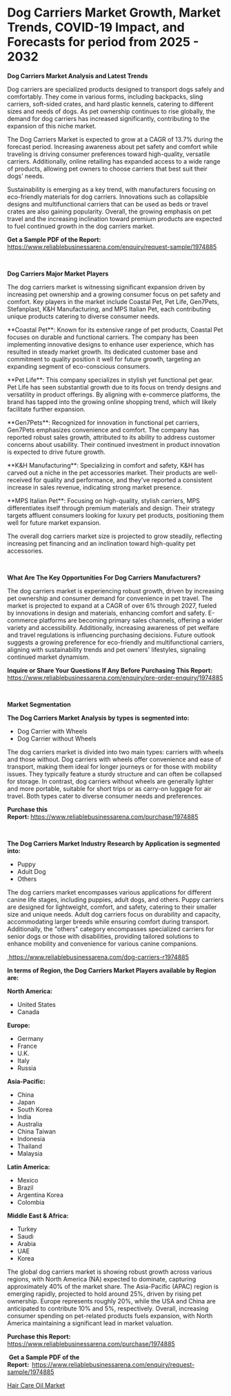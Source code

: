 <p><h1>Dog Carriers Market Growth, Market Trends, COVID-19 Impact, and Forecasts for period from 2025 - 2032</h1></p><p><strong>Dog Carriers Market Analysis and Latest Trends</strong></p>
<p><p>Dog carriers are specialized products designed to transport dogs safely and comfortably. They come in various forms, including backpacks, sling carriers, soft-sided crates, and hard plastic kennels, catering to different sizes and needs of dogs. As pet ownership continues to rise globally, the demand for dog carriers has increased significantly, contributing to the expansion of this niche market.</p><p>The Dog Carriers Market is expected to grow at a CAGR of 13.7% during the forecast period. Increasing awareness about pet safety and comfort while traveling is driving consumer preferences toward high-quality, versatile carriers. Additionally, online retailing has expanded access to a wide range of products, allowing pet owners to choose carriers that best suit their dogs' needs. </p><p>Sustainability is emerging as a key trend, with manufacturers focusing on eco-friendly materials for dog carriers. Innovations such as collapsible designs and multifunctional carriers that can be used as beds or travel crates are also gaining popularity. Overall, the growing emphasis on pet travel and the increasing inclination toward premium products are expected to fuel continued growth in the dog carriers market.</p></p>
<p><strong>Get a Sample PDF of the Report:&nbsp;</strong> <a href="https://www.reliablebusinessarena.com/enquiry/request-sample/1974885?utm_campaign=3586&utm_medium=2&utm_source=Github&utm_content=ia&utm_term=05042025&utm_id=dog-carriers">https://www.reliablebusinessarena.com/enquiry/request-sample/1974885</a></p>
<p>&nbsp;</p>
<p><strong>Dog Carriers Major Market Players</strong></p>
<p><p>The dog carriers market is witnessing significant expansion driven by increasing pet ownership and a growing consumer focus on pet safety and comfort. Key players in the market include Coastal Pet, Pet Life, Gen7Pets, Stefanplast, K&H Manufacturing, and MPS Italian Pet, each contributing unique products catering to diverse consumer needs.</p><p>**Coastal Pet**: Known for its extensive range of pet products, Coastal Pet focuses on durable and functional carriers. The company has been implementing innovative designs to enhance user experience, which has resulted in steady market growth. Its dedicated customer base and commitment to quality position it well for future growth, targeting an expanding segment of eco-conscious consumers.</p><p>**Pet Life**: This company specializes in stylish yet functional pet gear. Pet Life has seen substantial growth due to its focus on trendy designs and versatility in product offerings. By aligning with e-commerce platforms, the brand has tapped into the growing online shopping trend, which will likely facilitate further expansion.</p><p>**Gen7Pets**: Recognized for innovation in functional pet carriers, Gen7Pets emphasizes convenience and comfort. The company has reported robust sales growth, attributed to its ability to address customer concerns about usability. Their continued investment in product innovation is expected to drive future growth.</p><p>**K&H Manufacturing**: Specializing in comfort and safety, K&H has carved out a niche in the pet accessories market. Their products are well-received for quality and performance, and they've reported a consistent increase in sales revenue, indicating strong market presence.</p><p>**MPS Italian Pet**: Focusing on high-quality, stylish carriers, MPS differentiates itself through premium materials and design. Their strategy targets affluent consumers looking for luxury pet products, positioning them well for future market expansion.</p><p>The overall dog carriers market size is projected to grow steadily, reflecting increasing pet financing and an inclination toward high-quality pet accessories.</p></p>
<p>&nbsp;</p>
<p><strong>What Are The Key Opportunities For Dog Carriers Manufacturers?</strong></p>
<p><p>The dog carriers market is experiencing robust growth, driven by increasing pet ownership and consumer demand for convenience in pet travel. The market is projected to expand at a CAGR of over 6% through 2027, fueled by innovations in design and materials, enhancing comfort and safety. E-commerce platforms are becoming primary sales channels, offering a wider variety and accessibility. Additionally, increasing awareness of pet welfare and travel regulations is influencing purchasing decisions. Future outlook suggests a growing preference for eco-friendly and multifunctional carriers, aligning with sustainability trends and pet owners' lifestyles, signaling continued market dynamism.</p></p>
<p><strong>Inquire or Share Your Questions If Any Before Purchasing This Report:</strong> <a href="https://www.reliablebusinessarena.com/enquiry/pre-order-enquiry/1974885?utm_campaign=3586&utm_medium=2&utm_source=Github&utm_content=ia&utm_term=05042025&utm_id=dog-carriers">https://www.reliablebusinessarena.com/enquiry/pre-order-enquiry/1974885</a></p>
<p>&nbsp;</p>
<p><strong>Market Segmentation</strong></p>
<p><strong>The Dog Carriers Market Analysis by types is segmented into:</strong></p>
<p><ul><li>Dog Carrier with Wheels</li><li>Dog Carrier without Wheels</li></ul></p>
<p><p>The dog carriers market is divided into two main types: carriers with wheels and those without. Dog carriers with wheels offer convenience and ease of transport, making them ideal for longer journeys or for those with mobility issues. They typically feature a sturdy structure and can often be collapsed for storage. In contrast, dog carriers without wheels are generally lighter and more portable, suitable for short trips or as carry-on luggage for air travel. Both types cater to diverse consumer needs and preferences.</p></p>
<p><strong>Purchase this Report:&nbsp;</strong><a href="https://www.reliablebusinessarena.com/purchase/1974885?utm_campaign=3586&utm_medium=2&utm_source=Github&utm_content=ia&utm_term=05042025&utm_id=dog-carriers">https://www.reliablebusinessarena.com/purchase/1974885</a></p>
<p>&nbsp;</p>
<p><strong>The Dog Carriers Market Industry Research by Application is segmented into:</strong></p>
<p><ul><li>Puppy</li><li>Adult Dog</li><li>Others</li></ul></p>
<p><p>The dog carriers market encompasses various applications for different canine life stages, including puppies, adult dogs, and others. Puppy carriers are designed for lightweight, comfort, and safety, catering to their smaller size and unique needs. Adult dog carriers focus on durability and capacity, accommodating larger breeds while ensuring comfort during transport. Additionally, the "others" category encompasses specialized carriers for senior dogs or those with disabilities, providing tailored solutions to enhance mobility and convenience for various canine companions.</p></p>
<p><a href="https://www.reliablebusinessarena.com/dog-carriers-r1974885?utm_campaign=3586&utm_medium=2&utm_source=Github&utm_content=ia&utm_term=05042025&utm_id=dog-carriers">&nbsp;https://www.reliablebusinessarena.com/dog-carriers-r1974885</a></p>
<p><strong>In terms of Region, the Dog Carriers Market Players available by Region are:</strong></p>
<p>
    <p> <strong> North America: </strong>
        <ul>
            <li>United States</li>
            <li>Canada</li>
        </ul>
        </p> 
    <p> <strong> Europe: </strong>
        <ul>
            <li>Germany</li>
            <li>France</li>
            <li>U.K.</li>
            <li>Italy</li>
            <li>Russia</li>
        </ul>
        </p> 
    <p> <strong> Asia-Pacific: </strong>
        <ul>
            <li>China</li>
            <li>Japan</li>
            <li>South Korea</li>
            <li>India</li>
            <li>Australia</li>
            <li>China Taiwan</li>
            <li>Indonesia</li>
            <li>Thailand</li>
            <li>Malaysia</li>
        </ul>
        </p> 
    <p> <strong> Latin America: </strong>
        <ul>
            <li>Mexico</li>
            <li>Brazil</li>
            <li>Argentina Korea</li>
            <li>Colombia</li>
        </ul>
        </p> 
    <p> <strong> Middle East & Africa: </strong>
        <ul>
            <li>Turkey</li>
            <li>Saudi</li>
            <li>Arabia</li>
            <li>UAE</li>
            <li>Korea</li>
        </ul>
    </p>
    </p>
<p><p>The global dog carriers market is showing robust growth across various regions, with North America (NA) expected to dominate, capturing approximately 40% of the market share. The Asia-Pacific (APAC) region is emerging rapidly, projected to hold around 25%, driven by rising pet ownership. Europe represents roughly 20%, while the USA and China are anticipated to contribute 10% and 5%, respectively. Overall, increasing consumer spending on pet-related products fuels expansion, with North America maintaining a significant lead in market valuation.</p></p>
<p><strong>Purchase this Report: </strong><a href="https://www.reliablebusinessarena.com/purchase/1974885?utm_campaign=3586&utm_medium=2&utm_source=Github&utm_content=ia&utm_term=05042025&utm_id=dog-carriers">https://www.reliablebusinessarena.com/purchase/1974885</a></p>
<p>&nbsp;<strong>Get a Sample PDF of the Report:&nbsp;&nbsp;</strong><a href="https://www.reliablebusinessarena.com/enquiry/request-sample/1974885?utm_campaign=3586&utm_medium=2&utm_source=Github&utm_content=ia&utm_term=05042025&utm_id=dog-carriers">https://www.reliablebusinessarena.com/enquiry/request-sample/1974885</a></p>
<p><strong></strong></p>
<p><p><a href="https://github.com/baatetoshda/Market-Research-Report-List-1/blob/main/hair-care-oil-market.md?utm_campaign=3586&utm_medium=2&utm_source=Github&utm_content=ia&utm_term=05042025&utm_id=dog-carriers">Hair Care Oil Market</a></p></p>